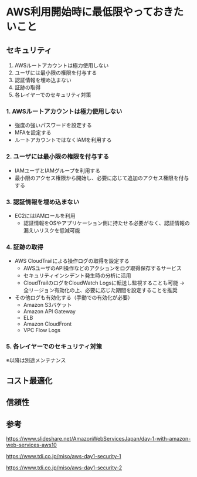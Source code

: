 # AWS利用開始時に最低限やっておきたいこと

## セキュリティ

 1. AWSルートアカウントは極力使用しない
 2. ユーザには最小限の権限を付与する
 3. 認証情報を埋め込まない
 4. 証跡の取得
 5. 各レイヤーでのセキュリティ対策

### 1. AWSルートアカウントは極力使用しない

- 強度の強いパスワードを設定する
- MFAを設定する
- ルートアカウントではなくIAMを利用する

### 2. ユーザには最小限の権限を付与する

- IAMユーザとIAMグループを利用する
- 最小限のアクセス権限から開始し、必要に応じて追加のアクセス権限を付与する

### 3. 認証情報を埋め込まない

- EC2にはIAMロールを利用
  - 認証情報をOSやアプリケーション側に持たせる必要がなく、認証情報の漏えいリスクを低減可能

### 4. 証跡の取得

- AWS CloudTrailによる操作ログの取得を設定する
  - AWSユーザのAPI操作などのアクションをログ取得保存するサービス
  - セキュリティインシデント発生時の分析に活用
  - CloudTrailのログをCloudWatch Logsに転送し監視することも可能 → 全リージョン有効化の上、必要に応じた期間を設定することを推奨
- その他ログも有効化する（手動での有効化が必要）
  - Amazon S3バケット
  - Amazon API Gateway
  - ELB
  - Amazon CloudFront
  - VPC Flow Logs

### 5. 各レイヤーでのセキュリティ対策

※以降は別途メンテナンス

## コスト最適化

## 信頼性

## 参考

<https://www.slideshare.net/AmazonWebServicesJapan/day-1-with-amazon-web-services-aws10>

<https://www.tdi.co.jp/miso/aws-day1-security-1>

<https://www.tdi.co.jp/miso/aws-day1-security-2>
